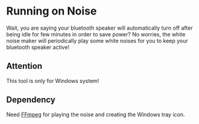 # Running on Noise

Wait, you are saying your bluetooth speaker will automatically turn off after being idle for few minutes in order to save power? No worries, the white noise maker will periodically play some white noises for you to keep your bluetooth speaker active!

## Attention
This tool is only for Windows system!

## Dependency
Need [FFmpeg](https://ffmpeg.org/) for playing the noise and creating the Windows tray icon.
